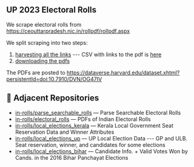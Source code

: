 ## UP 2023 Electoral Rolls

We scrape electoral rolls from https://ceouttarpradesh.nic.in/rollpdf/rollpdf.aspx

We split scraping into two steps:

1. [harvesting all the links](01-up-scrape-pdf-links.ipynb) --- CSV with links to the pdf is [here](data/)
2. [downloading the pdfs](02-download_pdf.py)

The PDFs are posted to https://dataverse.harvard.edu/dataset.xhtml?persistentId=doi:10.7910/DVN/OG47IV

## 🔗 Adjacent Repositories

- [in-rolls/parse_searchable_rolls](https://github.com/in-rolls/parse_searchable_rolls) — Parse Searchable Electoral Rolls
- [in-rolls/electoral_rolls](https://github.com/in-rolls/electoral_rolls) — PDFs of Indian Electoral Rolls
- [in-rolls/local_elections_kerala](https://github.com/in-rolls/local_elections_kerala) — Kerala Local Government Seat Reservation Data and Winner Attributes
- [in-rolls/local_elections_up](https://github.com/in-rolls/local_elections_up) — UP Local Election Data --- GP and ULB. Seat reservation, winner, and candidates for some elections
- [in-rolls/local_elections_bihar](https://github.com/in-rolls/local_elections_bihar) — Candidate Info. + Valid Votes Won by Cands. in the 2016 Bihar Panchayat Elections
